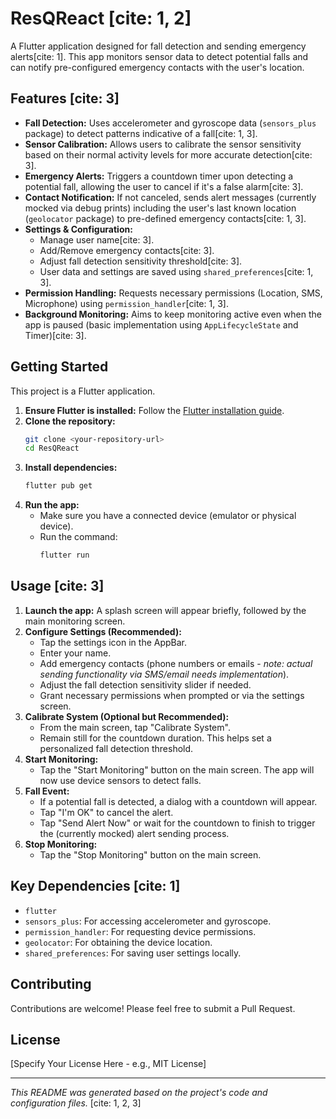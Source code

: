 # ResQReact [cite: 1, 2]

A Flutter application designed for fall detection and sending emergency alerts[cite: 1]. This app monitors sensor data to detect potential falls and can notify pre-configured emergency contacts with the user's location.

## Features [cite: 3]

* **Fall Detection:** Uses accelerometer and gyroscope data (`sensors_plus` package) to detect patterns indicative of a fall[cite: 1, 3].
* **Sensor Calibration:** Allows users to calibrate the sensor sensitivity based on their normal activity levels for more accurate detection[cite: 3].
* **Emergency Alerts:** Triggers a countdown timer upon detecting a potential fall, allowing the user to cancel if it's a false alarm[cite: 3].
* **Contact Notification:** If not canceled, sends alert messages (currently mocked via debug prints) including the user's last known location (`geolocator` package) to pre-defined emergency contacts[cite: 1, 3].
* **Settings & Configuration:**
    * Manage user name[cite: 3].
    * Add/Remove emergency contacts[cite: 3].
    * Adjust fall detection sensitivity threshold[cite: 3].
    * User data and settings are saved using `shared_preferences`[cite: 1, 3].
* **Permission Handling:** Requests necessary permissions (Location, SMS, Microphone) using `permission_handler`[cite: 1, 3].
* **Background Monitoring:** Aims to keep monitoring active even when the app is paused (basic implementation using `AppLifecycleState` and Timer)[cite: 3].

## Getting Started

This project is a Flutter application.

1.  **Ensure Flutter is installed:** Follow the [Flutter installation guide](https://docs.flutter.dev/get-started/install).
2.  **Clone the repository:**
    ```bash
    git clone <your-repository-url>
    cd ResQReact
    ```
3.  **Install dependencies:**
    ```bash
    flutter pub get
    ```
4.  **Run the app:**
    * Make sure you have a connected device (emulator or physical device).
    * Run the command:
        ```bash
        flutter run
        ```

## Usage [cite: 3]

1.  **Launch the app:** A splash screen will appear briefly, followed by the main monitoring screen.
2.  **Configure Settings (Recommended):**
    * Tap the settings icon in the AppBar.
    * Enter your name.
    * Add emergency contacts (phone numbers or emails - *note: actual sending functionality via SMS/email needs implementation*).
    * Adjust the fall detection sensitivity slider if needed.
    * Grant necessary permissions when prompted or via the settings screen.
3.  **Calibrate System (Optional but Recommended):**
    * From the main screen, tap "Calibrate System".
    * Remain still for the countdown duration. This helps set a personalized fall detection threshold.
4.  **Start Monitoring:**
    * Tap the "Start Monitoring" button on the main screen. The app will now use device sensors to detect falls.
5.  **Fall Event:**
    * If a potential fall is detected, a dialog with a countdown will appear.
    * Tap "I'm OK" to cancel the alert.
    * Tap "Send Alert Now" or wait for the countdown to finish to trigger the (currently mocked) alert sending process.
6.  **Stop Monitoring:**
    * Tap the "Stop Monitoring" button on the main screen.

## Key Dependencies [cite: 1]

* `flutter`
* `sensors_plus`: For accessing accelerometer and gyroscope.
* `permission_handler`: For requesting device permissions.
* `geolocator`: For obtaining the device location.
* `shared_preferences`: For saving user settings locally.

## Contributing

Contributions are welcome! Please feel free to submit a Pull Request.

## License

[Specify Your License Here - e.g., MIT License]

---

*This README was generated based on the project's code and configuration files.* [cite: 1, 2, 3]
